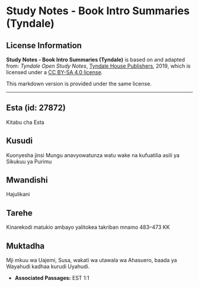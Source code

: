 # Study Notes - Book Intro Summaries (Tyndale)

## License Information

**Study Notes - Book Intro Summaries (Tyndale)** is based on and adapted from: _Tyndale Open Study Notes_, [Tyndale House Publishers](https://tyndaleopenresources.com/), 2019, which is licensed under a [CC BY-SA 4.0 license](https://creativecommons.org/licenses/by-sa/4.0/legalcode.en).

This markdown version is provided under the same license.



--------------------------------

## Esta (id: 27872)

Kitabu cha Esta

Kusudi
------

Kuonyesha jinsi Mungu anavyowatunza watu wake na kufuatilia asili ya Sikukuu ya Purimu

Mwandishi
---------

Hajulikani

Tarehe
------

Kinarekodi matukio ambayo yalitokea takriban mnamo 483–473 KK

Muktadha
--------

Mji mkuu wa Uajemi, Susa, wakati wa utawala wa Ahasuero, baada ya Wayahudi kadhaa kurudi Uyahudi.

* **Associated Passages:** EST 1:1

